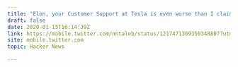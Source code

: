 ```yaml
---
title: "Elon, your Customer Support at Tesla is even worse than I claimed last time"
draft: false
date: 2020-01-15T16:14:39Z
link: https://mobile.twitter.com/nntaleb/status/1217471369350348807?utm_medium=RSS&utm_source=hune
site: mobile.twitter.com
topic: Hacker News  

---
```

